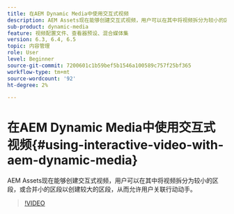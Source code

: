 ```yaml
---
title: 在AEM Dynamic Media中使用交互式视频
description: AEM Assets现在能够创建交互式视频，用户可以在其中将视频拆分为较小的区段，或合并小的区段以创建较大的区段，从而允许用户关联行动动手。
sub-product: dynamic-media
feature: 视频配置文件、查看器预设、混合媒体集
version: 6.3, 6.4, 6.5
topic: 内容管理
role: User
level: Beginner
source-git-commit: 7200601c1b59bef5b1546a100589c757f25bf365
workflow-type: tm+mt
source-wordcount: '92'
ht-degree: 2%

---
```



# 在AEM Dynamic Media中使用交互式视频{#using-interactive-video-with-aem-dynamic-media}

AEM Assets现在能够创建交互式视频，用户可以在其中将视频拆分为较小的区段，或合并小的区段以创建较大的区段，从而允许用户关联行动动手。

>[!VIDEO](https://video.tv.adobe.com/v/16516/?quality=9&learn=on)
